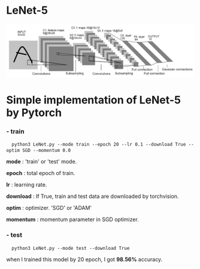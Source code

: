 LeNet-5
==========
![Architecture](./images/LeNet-5_Architecture.JPG)
# __Simple implementation of LeNet-5 by Pytorch__


### - __train__

```
  python3 LeNet.py --mode train --epoch 20 --lr 0.1 --download True --optim SGD --momentum 0.0
```




__mode__ : 'train' or 'test' mode.

__epoch__ : total epoch of train.

__lr__ : learning rate.

__download__ : If True, train and test data are downloaded by torchvision.

__optim__ : optimizer. 'SGD' or 'ADAM'

__momentum__ : momentum parameter in SGD optimizer.




### - __test__

```
  python3 LeNet.py --mode test --download True
```




when I trained this model by 20 epoch, I got __98.56%__ accuracy.
